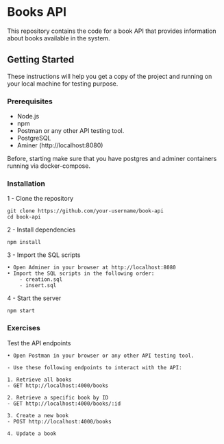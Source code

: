 # Books API

This repository contains the code for a book API that provides information about books available in the system.

## Getting Started

These instructions will help you get a copy of the project and running on your local machine for testing purpose.

### Prerequisites

- Node.js 
- npm 
- Postman or any other API testing tool.
- PostgreSQL
- Aminer (http://localhost:8080)

Before, starting make sure that you have postgres and adminer containers running via docker-compose.

### Installation

1 - Clone the repository
    
    git clone https://github.com/your-username/book-api
    cd book-api

2 - Install dependencies

    npm install

3 - Import the SQL scripts

    • Open Adminer in your browser at http://localhost:8080
    • Import the SQL scripts in the following order:
        - creation.sql
        - insert.sql

4 - Start the server

    npm start
### Exercises
Test the API endpoints

    • Open Postman in your browser or any other API testing tool.

    - Use these following endpoints to interact with the API:

    1. Retrieve all books
    - GET http://localhost:4000/books

    2. Retrieve a specific book by ID
    - GET http://localhost:4000/books/:id

    3. Create a new book
    - POST http://localhost:4000/books

    4. Update a book 


